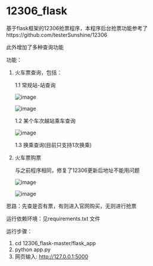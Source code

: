 # 12306_flask
基于flask框架的12306抢票程序，本程序后台抢票功能参考了https://github.com/testerSunshine/12306

此外增加了多种查询功能

功能：
   1. 火车票查询，包括：

      1.1 常规站-站查询

       ![image](https://raw.github.com/biandh/12306_flask/tree/master/flask_app/downloads/1.jpg)

       ![image](https://raw.github.com/biandh/12306_flask/tree/master/flask_app/downloads/2.jpg)

      1.2 某个车次越站乘车查询

      ![image](https://raw.github.com/biandh/12306_flask/tree/master/flask_app/downloads/3.jpg)

      1.3 换乘查询(目前只支持1次换乘)

   2. 火车票购票

      与之前程序相同，修复了12306更新后地址不能用问题

      ![image](https://raw.github.com/biandh/12306_flask/tree/master/flask_app/downloads/4.jpg)

      ![image](https://raw.github.com/biandh/12306_flask/tree/master/flask_app/downloads/5.jpg)

思路：先查是否有票，有则进入官网购买，无则进行抢票

运行依赖环境：见requirements.txt 文件

运行步骤：
   1. cd 12306_flask-master/flask_app
   2. python app.py
   3. 网页输入: http://127.0.0.1:5000


